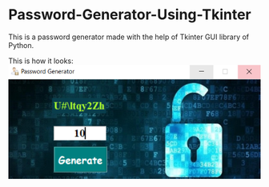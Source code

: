 # Password-Generator-Using-Tkinter
This is a password generator made with the help of Tkinter GUI library of Python.

This is how it looks: ![alt text](https://github.com/codenamecypher/Password-Generator-Using-Tkinter/blob/main/images/preview.PNG?raw=true)
